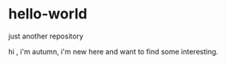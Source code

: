 # hello-world
just another repository
 
hi , i'm autumn, i'm new here and want to find some interesting.
